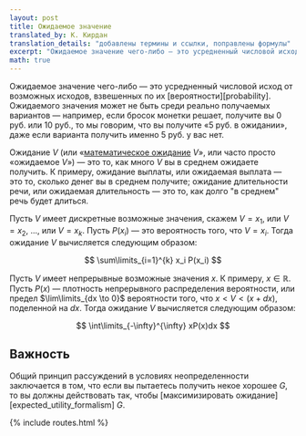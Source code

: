 ```yaml
---
layout: post
title: Ожидаемое значение
translated_by: К. Кирдан
translation_details: "добавлены термины и ссылки, поправлены формулы"
excerpt: "Ожидаемое значение чего-либо — это усредненный числовой исход от возможных исходов, взвешенных по их вероятности."
math: true
---
```

Ожидаемое значение чего-либо — это усредненный числовой исход от возможных исходов, взвешенных по их [вероятности][probability]. Ожидаемого значения может не быть среди реально получаемых вариантов — например, если бросок монетки решает, получите вы 0 руб. или 10 руб., то мы говорим, что вы получите «5 руб. в ожидании», даже если варианта получить именно 5 руб. у вас нет.

Ожидание $V$ (или «[математическое ожидание](https://ru.wikipedia.org/wiki/%D0%9C%D0%B0%D1%82%D0%B5%D0%BC%D0%B0%D1%82%D0%B8%D1%87%D0%B5%D1%81%D0%BA%D0%BE%D0%B5_%D0%BE%D0%B6%D0%B8%D0%B4%D0%B0%D0%BD%D0%B8%D0%B5) $V$», или часто просто «ожидаемое $V$») — это то, как много $V$ вы в среднем ожидаете получить. К примеру, ожидание выплаты, или ожидаемая выплата — это то, сколько денег вы в среднем получите; ожидание длительности речи, или ожидаемая длительность — это то, как долго "в среднем" речь будет длиться.

Пусть $V$ имеет дискретные возможные значения, скажем $V = x_1$, или $V = x_2$, ..., или $V = x_k$. Пусть $P(x_i)$ — это вероятность того, что $V=x_i$. Тогда ожидание $V$ вычисляется следующим образом:

$$ \sum\limits_{i=1}^{k} x_i P(x_i) $$

Пусть $V$ имеет непрерывные возможные значения $x$. К примеру, $x\in\mathbb{R}$. Пусть $P(x)$ — плотность непрерывного распределения вероятности, или предел $\lim\limits_{dx \to 0}$ вероятности того, что $x < V < (x+dx)$, поделенной на $dx$. Тогда ожидание $V$ вычисляется следующим образом:

$$ \int\limits_{-\infty}^{\infty} xP(x)dx $$

## Важность

Общий принцип рассуждений в условиях неопределенности заключается в том, что если вы пытаетесь получить некое хорошее $G$, то вы должны действовать так, чтобы [максимизировать ожидание][expected_utility_formalism] $G$.

{% include routes.html %}
